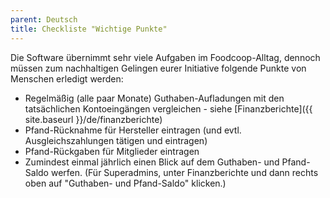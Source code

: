```yaml
---
parent: Deutsch
title: Checkliste "Wichtige Punkte"
---
```


Die Software übernimmt sehr viele Aufgaben im Foodcoop-Alltag, dennoch müssen zum nachhaltigen Gelingen eurer Initiative folgende Punkte von Menschen erledigt werden:

* Regelmäßig (alle paar Monate) Guthaben-Aufladungen mit den tatsächlichen Kontoeingängen vergleichen - siehe [Finanzberichte]({{ site.baseurl }}/de/finanzberichte)
* Pfand-Rücknahme für Hersteller eintragen (und evtl. Ausgleichszahlungen tätigen und eintragen)
* Pfand-Rückgaben für Mitglieder eintragen
* Zumindest einmal jährlich einen Blick auf dem Guthaben- und Pfand-Saldo werfen. (Für Superadmins, unter Finanzberichte und dann rechts oben auf "Guthaben- und Pfand-Saldo" klicken.)
